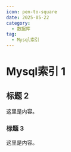 ```yaml
---
icon: pen-to-square
date: 2025-05-22
category:
  - 数据库
tag:
  - Mysql索引
---
```


# Mysql索引 1

## 标题 2

这里是内容。

### 标题 3

这里是内容。
